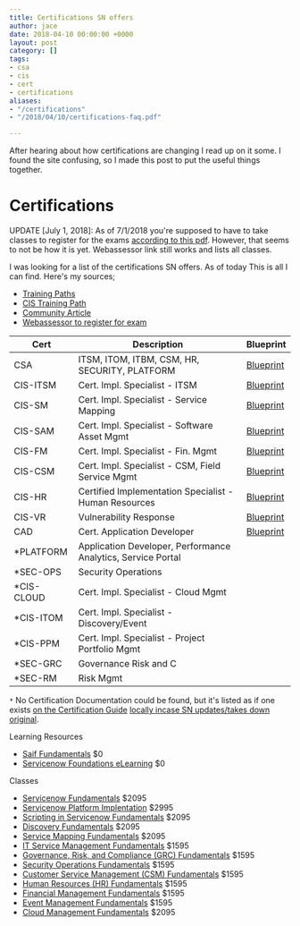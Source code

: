 ```yaml
---
title: Certifications SN offers
author: jace
date: 2018-04-10 00:00:00 +0000
layout: post
category: []
tags:
- csa
- cis
- cert
- certifications
aliases:
- "/certifications"
- "/2018/04/10/certifications-faq.pdf"

---
```

After hearing about how certifications are changing I read up on it some.  I found the site confusing, so I made this post to put the useful things together.

<!--more-->

# Certifications

UPDATE [July 1, 2018]: As of 7/1/2018 you're supposed to have to take classes to register for the exams [according to this pdf](/uploads/certifications-faq.pdf).  However, that seems to not be how it is yet.  Webassessor link still works and lists all classes.

I was looking for a list of the certifications SN offers.  As of today This is all I can find.  Here's my sources;

- [Training Paths](https://www.servicenow.com/services/training-and-certification/training-paths.html)
- [CIS Training Path](https://www.servicenow.com/services/training-and-certification/training-paths/certified-implementation-specialist.html)
- [Community Article](https://community.servicenow.com/community?id=community_article&sys_id=a2dc2a65dbd0dbc01dcaf3231f96197e)
- [Webassessor to register for exam](https://www.webassessor.com/wa.do?page=enterCatalog&branding=SERVICE_NOW)

| Cert       | Description                                                  | Blueprint                                                                                                                   |
| ---------- | ------------------------------------------------------------ | --------------------------------------------------------------------------------------------------------------------------- |
| CSA        | ITSM, ITOM, ITBM, CSM, HR, SECURITY, PLATFORM                | [Blueprint](https://www.servicenow.com/content/dam/servicenow/other-documents/training/ServiceNow-Sys-Admin-Exam-Specs.pdf) |
| CIS-ITSM   | Cert. Impl. Specialist - ITSM                                | [Blueprint](https://www.servicenow.com/content/dam/servicenow/other-documents/training/cis-itsm-blueprint.pdf)              |
| CIS-SM     | Cert. Impl. Specialist - Service Mapping                     | [Blueprint](https://www.servicenow.com/content/dam/servicenow/other-documents/training/cis-sm-blueprint.pdf)                |
| CIS-SAM    | Cert. Impl. Specialist - Software Asset Mgmt                 | [Blueprint](https://www.servicenow.com/content/dam/servicenow/other-documents/training/cis-sam-blueprint.pdf)               |
| CIS-FM     | Cert. Impl. Specialist - Fin. Mgmt                           | [Blueprint](https://www.servicenow.com/content/dam/servicenow/other-documents/training/cis-fm-blueprint.pdf)                |
| CIS-CSM    | Cert. Impl. Specialist - CSM, Field Service Mgmt             | [Blueprint](https://www.servicenow.com/content/dam/servicenow/other-documents/training/cis-csm-blueprint.pdf)               |
| CIS-HR     | Certified Implementation Specialist - Human Resources        | [Blueprint](https://www.servicenow.com/content/dam/servicenow/other-documents/training/cis-hr-blueprint.pdf)                |
| CIS-VR     | Vulnerability Response                                       | [Blueprint](https://www.servicenow.com/content/dam/servicenow/other-documents/training/cis-vr-blueprint.pdf)                |
| CAD        | Cert. Application Developer                                  | [Blueprint](https://www.servicenow.com/content/dam/servicenow/other-documents/training/exam-blueprint.pdf)                  |
| *PLATFORM  | Application Developer, Performance Analytics, Service Portal |                                                                                                                             |
| *SEC-OPS   | Security Operations                                          |                                                                                                                             |
| *CIS-CLOUD | Cert. Impl. Specialist - Cloud Mgmt                          |                                                                                                                             |
| *CIS-ITOM  | Cert. Impl. Specialist - Discovery/Event                     |                                                                                                                             |
| *CIS-PPM   | Cert. Impl. Specialist - Project Portfolio Mgmt              |                                                                                                                             |
| *SEC-GRC   | Governance Risk and C                                        |                                                                                                                             |
| *SEC-RM    | Risk Mgmt                                                    |                                                                                                                             |

`*` No Certification Documentation could be found, but it's listed as if one exists [on the Certification Guide](https://www.servicenow.com/content/dam/servicenow/other-documents/training/tp-certification-guide.pdf) [locally incase SN updates/takes down original](/uploads/certifications-guide.pdf).

Learning Resources

- [Saif Fundamentals](https://www.servicenow.com/services/training-and-certification/training-paths/saif.html) $0
- [Servicenow Foundations eLearning](https://www.servicenow.com/services/training-and-certification/foundations-elearning.html) $0

Classes

- [Servicenow Fundamentals](https://www.servicenow.com/services/training-and-certification/training-paths/system-administration.html) $2095
- [Servicenow Platform Implentation](https://www.servicenow.com/services/training-and-certification/training-paths/implementation-bootcamp.html) $2995
- [Scripting in Servicenow Fundamentals](https://www.servicenow.com/services/training-and-certification/training-paths/scripting-in-servicenow-training-1.html) $2095
- [Discovery Fundamentals](https://www.servicenow.com/services/training-and-certification/training-paths/discovery-1.html) $2095
- [Service Mapping Fundamentals](https://www.servicenow.com/services/training-and-certification/training-paths/service-mapping-fundamentals-1.html) $2095
- [IT Service Management Fundamentals](https://www.servicenow.com/services/training-and-certification/training-paths/itsm-fundamentals-1.html) $1595
- [Governance, Risk, and Compliance (GRC) Fundamentals](https://www.servicenow.com/services/training-and-certification/training-paths/governance-risk-compliance-1.html) $1595
- [Security Operations Fundamentals](https://www.servicenow.com/services/training-and-certification/training-paths/security-operations.html) $1595
- [Customer Service Management (CSM) Fundamentals](https://www.servicenow.com/services/training-and-certification/training-paths/csm-fundamentals-1.html) $1595
- [Human Resources (HR) Fundamentals](https://www.servicenow.com/services/training-and-certification/training-paths/hr-administration-1.html) $1595
- [Financial Management Fundamentals](https://www.servicenow.com/services/training-and-certification/training-paths/financial-management-fundamentals-1.html) $1595
- [Event Management Fundamentals](https://www.servicenow.com/services/training-and-certification/training-paths/event-management-fundamentals-1.html) $1595
- [Cloud Management Fundamentals](https://www.servicenow.com/services/training-and-certification/training-paths/cloud-management-1.html) $2095